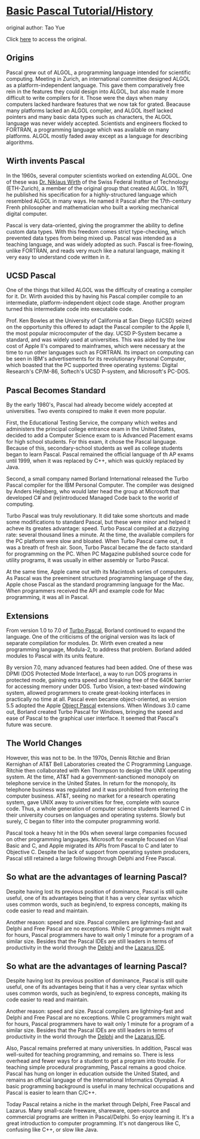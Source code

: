 # [Basic Pascal Tutorial/History](https://wiki.freepascal.org/Basic_Pascal_Tutorial/History)

original author: Tao Yue

Click [here](https://wiki.freepascal.org/Basic_Pascal_Tutorial/History) to access the original.

## Origins

Pascal grew out of ALGOL, a programming language intended for scientific computing. Meeting in Zurich, an international committee designed ALGOL as a platform-independent language. This gave them comparatively free rein in the features they could design into ALGOL, but also made it more difficult to write compilers for it. Those were the days when many computers lacked hardware features that we now tak for grated. Beacause many platforms lacked an ALGOL compiler, and ALGOL itself lacked pointers and many basic data types such as characters, the ALGOL language was never widely accepted. Scientists and engineers flocked to FORTRAN, a programming language which was available on many platforms. ALGOL mostly faded away except as a language for describing algorithms.

## Wirth invents Pascal

In the 1960s, several computer scientists worked on extending ALGOL. One of these was [Dr. Niklaus Wirth](https://wiki.freepascal.org/Niklaus_Wirth) of the Swiss Federal Institue of Technology (ETH-Zurich), a member of the original group that created ALGOL. In 1971, he published his specification for a highly-structured language which resembled ALGOL in many ways. He named it Pascal after the 17th-century Frenh philosopher and mathematician who built a working mechanical digital computer.

Pascal is very data-oriented, giving the programmer the ability to define custom data types. With this freedom comes strict type-checking, which prevented data types from being mixed up. Pascal was intended as a teaching language, and was widely adopted as such. Pascal is free-flowing, unlike FORTRAN, and reads very much like a natural language, making it very easy to understand code written in it.

## UCSD Pascal

One of the things that killed ALGOL was the difficulty of creating a compiler for it. Dr. Wirth avoided this by having his Pascal compiler compile to an intermediate, platform-independent object code stage. Another program turned this intermediate code into executable code.

Prof. Ken Bowles at the University of California at San Diego (UCSD) seized on the opportunity this offered to adapt the Pascal compiler to the Apple II, the most popular microcomputer of the day. UCSD P-System became a standard, and was widely used at universities. This was aided by the low cost of Apple II's compared to mainframes, which were necessary at the time to run other languages such as FORTRAN. Its impact on computing can be seen in IBM's advertisements for its revolutionary Personal Computer, which boasted that the PC supported three operating systems: Digital Research's CP/M-86, Softech's UCSD P-system, and Microsoft's PC-DOS.

## Pascal Becomes Standard

By the early 1980's, Pascal had already become widely accepted at universities. Two events conspired to make it even more popular.

First, the Educational Testing Service, the company which weites and administers the principal college entrance exam in the United States, decided to add a Computer Science exam to is Advanced Placement exams for high school students. For this exam, it chose the Pascal language. Because of this, secondary-school students as well as college students began to learn Pascal. Pascal remained the official language of th AP exams until 1999, when it was replaced by C++, which was quickly replaced by Java.

Second, a small company named Borland International released the Turbo Pascal compiler for the IBM Personal Computer. The compiler was designed by Anders Hejlsberg, who would later head the group at Microsoft that developed C# and (re)introduced Managed Code back to the world of computing.

Turbo Pascal was truly revolutionary. It did take some shortcuts and made some modifications to standard Pascal, but these were minor and helped it acheve its greates advantage: speed. Turbo Pascal compiled at a dizzying rate: several thousand lines a minute. At the time, the available compilers for the PC platform were slow and bloated. When Turbo Pascal came out, it was a breath of fresh air. Soon, Turbo Pascal became the de facto standard for programming on the PC. When PC Magazine published source code for utility programs, it was usually in either assembly or Turbo Pascal.

At the same time, Apple came out with its Macintosh series of computers. As Pascal was the preeminent structured programming language of the day, Apple chose Pascal as the standard programming language for the Mac. When programmers received the API and example code for Mac programming, it was all in Pascal.

## Extensions

From version 1.0 to 7.0 of [Turbo Pascal](https://wiki.freepascal.org/Turbo_Pascal), Borland continued to expand the language. One of the criticisms of the original version was its lack of separate compilation for modules. Dr. Wirth even created a new programming language, Modula-2, to address that problem. Borland added modules to Pascal with its units feature.

By version 7.0, many advanced features had been added. One of these was DPMI (DOS Protected Mode Interface), a way to run DOS programs in protected mode, gaining extra speed and breaking free of the 640K barrier for accessing memory under DOS. Turbo Vision, a text-based windowing system, allowed programmers to create great-looking interfaces in practically no time at all. Pascal even became object-oriented, as version 5.5 adopted the Apple [Object Pascal](https://wiki.freepascal.org/Object_Pascal) extensions. When Windows 3.0 came out, Borland created Turbo Pascal for Windows, bringing the speed and ease of Pascal to the graphical user interface. It seemed that Pascal's future was secure.

## The World Changes

However, this was not to be. In the 1970s, Dennis Ritchie and Brian Kernighan of AT&T Bell Laboratories created the C Programming Language. Ritchie then collaborated with Ken Thompson to design the UNIX operating system. At the time, AT&T had a government-sanctioned monopoly on telephone service in the United States. In return for the monopoly, its telephone business was regulated and it was prohibited from entering the computer business. AT&T, seeing no market for a research operating system, gave UNIX away to universities for free, complete with source code. Thus, a whole generation of computer science students learned C in their university courses on languages and operating systems. Slowly but surely, C began to filter into the computer programming world.

Pascal took a heavy hit in the 90s when several large companies focused on other programming languages. Microsoft for example focused on Visal Basic and C, and Apple migrated its APIs from Pascal to C and later to Objective C. Despite the lack of support from operating system producers, Pascal still retained a large following through Delphi and Free Pascal.

## So what are the advantages of learning Pascal?

Despite having lost its previous position of dominance, Pascal is still quite useful, one of its advantages being that it has a very clear syntax which uses common words, such as begin/end, to express concepts, making its code easier to read and maintain.

Another reason: speed and size. Pascal compilers are lightning-fast and Delphi and Free Pascal are no exceptions. While C programmers might wait for hours, Pascal programmers have to wait only 1 minute for a program of a similar size. Besides that the Pascal IDEs are still leaders in terms of productivity in the world through the [Delphi]() and the [Lazarus IDE]().

## So what are the advantages of learning Pascal?

Despite having lost its previous position of dominance, Pascal is still quite useful, one of its advantages being that it has a very clear syntax which uses common words, such as begin/end, to express concepts, making its code easier to read and maintain.

Another reason: speed and size. Pascal compilers are lightning-fast and Delphi and Free Pascal are no exceptions. While C programmers might wait for hours, Pascal programmers have to wait only 1 minute for a program of a similar size. Besides that the Pascal IDEs are still leaders in terms of productivity in the world through the [Delphi](https://wiki.freepascal.org/Delphi) and the [Lazarus IDE](https://wiki.freepascal.org/Lazarus_Faq).

Also, Pascal remains preferred at many universities. In addition, Pascal was well-suited for teaching programming, and remains so. There is less overhead and fewer ways for a student to get a program into trouble. For teaching simple procedural programming, Pascal remains a good choice. Pascal has hung on longer in education outside the United Stated, and remains an official language of the International Informatics Olympiad. A basic programming background is useful in many technical occupations and Pascal is easier to learn than C/C++.

Today Pascal retains a niche in the market through Delphi, Free Pascal and Lazarus. Many small-scale freeware, shareware, open-source and commercial programs are written in Pascal/Delphi. So enjoy learning it. It's a great introduction to computer programming. It's not dangerous like C, confusing like C++, or slow like Java.
